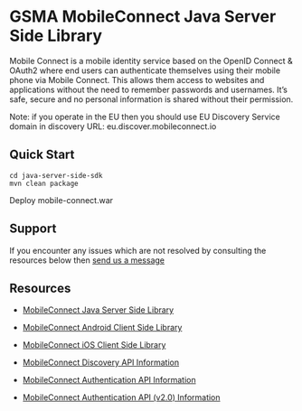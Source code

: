 GSMA MobileConnect Java Server Side Library
==============================================================================================================

Mobile Connect is a mobile identity service based on the OpenID Connect & OAuth2 where end users can authenticate themselves using their mobile phone via Mobile Connect. This allows them access to websites and applications without the need to remember passwords and usernames. It’s safe, secure and no personal information is shared without their permission.

Note: if you operate in the EU then you should use EU Discovery Service domain in discovery URL: eu.discover.mobileconnect.io

## Quick Start

```posh
cd java-server-side-sdk
mvn clean package
```
Deploy mobile-connect.war

## Support

If you encounter any issues which are not resolved by consulting the resources below then [send us a message](https://developer.mobileconnect.io/content/contact-us)

## Resources

- [MobileConnect Java Server Side Library](https://developer.mobileconnect.io/content/java-server-side-library)
- [MobileConnect Android Client Side Library](https://developer.mobileconnect.io/content/android-client-side-library)
- [MobileConnect iOS Client Side Library](https://integration.developer.mobileconnect.io/mobile-connect-library-for-ios)

- [MobileConnect Discovery API Information](https://developer.mobileconnect.io/discovery-api)
- [MobileConnect Authentication API Information](https://developer.mobileconnect.io/mobile-connect-api)
- [MobileConnect Authentication API (v2.0) Information](https://developer.mobileconnect.io/mobile-connect-profile-v2-0)


